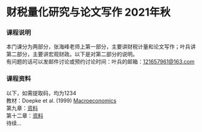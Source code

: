 # 财税量化研究与论文写作 2021年秋  
### 课程说明  
本门课分为两部分，张海峰老师上第一部分，主要讲财税计量和论文写作；叶兵讲第二部分，主要讲宏观财政。以下是对第二部分的说明。<br>
有问题的话可以发邮件讨论或预约讨论时间：叶兵的邮箱：121657961@163.com<br>
### 课程资料  
以下，如需提取码，均为1234<br>
教材：Doepke et al. (1999) [Macroeconomics](https://faculty.wcas.northwestern.edu/~mdo738/textbook/main.pdf)<br>
第九章：[资料](https://pan.baidu.com/s/1FujN8BsUL28SwxuvX146wg)<br>
第十二章：[资料](https://pan.baidu.com/s/1eFKgyUJJ7N4-2RQ8lS-HSg)<br>
待续...
